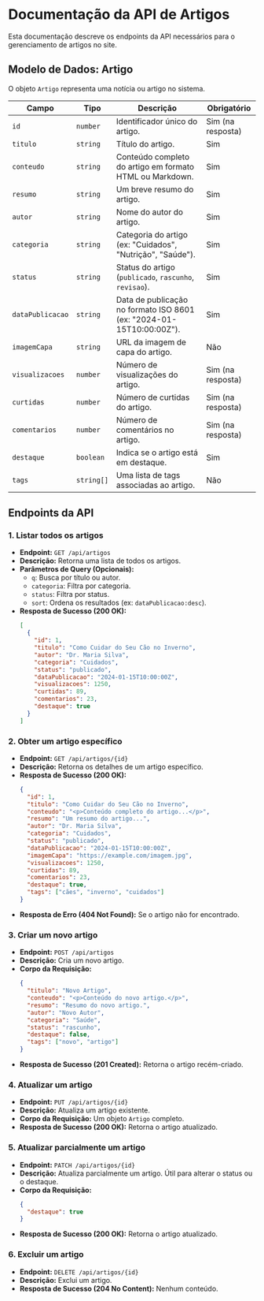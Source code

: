 # Documentação da API de Artigos

Esta documentação descreve os endpoints da API necessários para o gerenciamento de artigos no site.

## Modelo de Dados: Artigo

O objeto `Artigo` representa uma notícia ou artigo no sistema.

| Campo | Tipo | Descrição | Obrigatório |
| --- | --- | --- | --- |
| `id` | `number` | Identificador único do artigo. | Sim (na resposta) |
| `titulo` | `string` | Título do artigo. | Sim |
| `conteudo` | `string` | Conteúdo completo do artigo em formato HTML ou Markdown. | Sim |
| `resumo` | `string` | Um breve resumo do artigo. | Sim |
| `autor` | `string` | Nome do autor do artigo. | Sim |
| `categoria` | `string` | Categoria do artigo (ex: "Cuidados", "Nutrição", "Saúde"). | Sim |
| `status` | `string` | Status do artigo (`publicado`, `rascunho`, `revisao`). | Sim |
| `dataPublicacao` | `string` | Data de publicação no formato ISO 8601 (ex: "2024-01-15T10:00:00Z"). | Sim |
| `imagemCapa` | `string` | URL da imagem de capa do artigo. | Não |
| `visualizacoes` | `number` | Número de visualizações do artigo. | Sim (na resposta) |
| `curtidas` | `number` | Número de curtidas do artigo. | Sim (na resposta) |
| `comentarios` | `number` | Número de comentários no artigo. | Sim (na resposta) |
| `destaque` | `boolean` | Indica se o artigo está em destaque. | Sim |
| `tags` | `string[]` | Uma lista de tags associadas ao artigo. | Não |

## Endpoints da API

### 1. Listar todos os artigos

- **Endpoint:** `GET /api/artigos`
- **Descrição:** Retorna uma lista de todos os artigos.
- **Parâmetros de Query (Opcionais):**
  - `q`: Busca por título ou autor.
  - `categoria`: Filtra por categoria.
  - `status`: Filtra por status.
  - `sort`: Ordena os resultados (ex: `dataPublicacao:desc`).
- **Resposta de Sucesso (200 OK):**
  ```json
  [
    {
      "id": 1,
      "titulo": "Como Cuidar do Seu Cão no Inverno",
      "autor": "Dr. Maria Silva",
      "categoria": "Cuidados",
      "status": "publicado",
      "dataPublicacao": "2024-01-15T10:00:00Z",
      "visualizacoes": 1250,
      "curtidas": 89,
      "comentarios": 23,
      "destaque": true
    }
  ]
  ```

### 2. Obter um artigo específico

- **Endpoint:** `GET /api/artigos/{id}`
- **Descrição:** Retorna os detalhes de um artigo específico.
- **Resposta de Sucesso (200 OK):**
  ```json
  {
    "id": 1,
    "titulo": "Como Cuidar do Seu Cão no Inverno",
    "conteudo": "<p>Conteúdo completo do artigo...</p>",
    "resumo": "Um resumo do artigo...",
    "autor": "Dr. Maria Silva",
    "categoria": "Cuidados",
    "status": "publicado",
    "dataPublicacao": "2024-01-15T10:00:00Z",
    "imagemCapa": "https://example.com/imagem.jpg",
    "visualizacoes": 1250,
    "curtidas": 89,
    "comentarios": 23,
    "destaque": true,
    "tags": ["cães", "inverno", "cuidados"]
  }
  ```
- **Resposta de Erro (404 Not Found):** Se o artigo não for encontrado.

### 3. Criar um novo artigo

- **Endpoint:** `POST /api/artigos`
- **Descrição:** Cria um novo artigo.
- **Corpo da Requisição:**
  ```json
  {
    "titulo": "Novo Artigo",
    "conteudo": "<p>Conteúdo do novo artigo.</p>",
    "resumo": "Resumo do novo artigo.",
    "autor": "Novo Autor",
    "categoria": "Saúde",
    "status": "rascunho",
    "destaque": false,
    "tags": ["novo", "artigo"]
  }
  ```
- **Resposta de Sucesso (201 Created):** Retorna o artigo recém-criado.

### 4. Atualizar um artigo

- **Endpoint:** `PUT /api/artigos/{id}`
- **Descrição:** Atualiza um artigo existente.
- **Corpo da Requisição:** Um objeto `Artigo` completo.
- **Resposta de Sucesso (200 OK):** Retorna o artigo atualizado.

### 5. Atualizar parcialmente um artigo

- **Endpoint:** `PATCH /api/artigos/{id}`
- **Descrição:** Atualiza parcialmente um artigo. Útil para alterar o status ou o destaque.
- **Corpo da Requisição:**
  ```json
  {
    "destaque": true
  }
  ```
- **Resposta de Sucesso (200 OK):** Retorna o artigo atualizado.

### 6. Excluir um artigo

- **Endpoint:** `DELETE /api/artigos/{id}`
- **Descrição:** Exclui um artigo.
- **Resposta de Sucesso (204 No Content):** Nenhum conteúdo.
